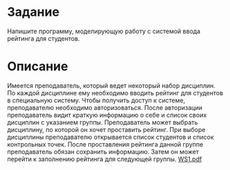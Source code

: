 # Задание
Напишите программу, моделирующую работу с системой ввода рейтинга для студентов.
# Описание
Имеется преподаватель, который ведет некоторый набор дисциплин.
По каждой дисциплине ему необходимо вводить рейтинг для студентов в специальную систему. Чтобы получить доступ к системе, преподавателю необходимо авторизоваться.
После авторизации преподаватель видит краткую информацию о себе и список своих дисциплин с указанием группы.
Преподаватель может выбрать дисциплину, по которой он хочет проставить рейтинг. 
При выборе дисциплины преподавателю открывается список студентов и список контрольных точек. 
После проставления рейтинга данной группе преподаватель обязан сохранить информацию. Затем он может перейти к заполнению рейтинга для следующей группы.
[WS1.pdf](https://github.com/DartHeise/WS1/files/8362747/WS1.pdf)

